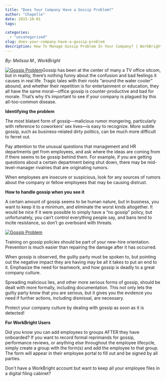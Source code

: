 ```yaml
---
title: "Does Your Company Have a Gossip Problem?"
author: "Chapelle"
date: 2015-10-01
tags:

categories:
  - "uncategorized"
slug: does-your-company-have-a-gossip-problem
description: How To Manage Gossip Problem In Your Company? | WorkBright
---
```

_By: Melissa M., WorkBright_  
  
[![Gossip Problem](/images/blog/does-your-company-have-a-gossip-problem/gossip-300x199.jpg)](https://workbright.com/wp-content/uploads/2015/10/gossip.jpg)Gossip has been at the center of many a TV office sitcom, but in reality, there’s nothing funny about the confusion and bad feelings it causes in real life. Tragic tales with their roots “around the water cooler” abound, and whether their repetition is for entertainment or education, they all have the same moral—office gossip is counter-productive and bad for morale. That’s why it’s important to see if your company is plagued by this all-too-common disease.  
  
**Identifying the problem**   
  
The most blatant form of gossip—malicious rumor mongering, particularly with reference to coworkers’ sex lives—is easy to recognize. More subtle gossip, such as business-related dirty politics, can be much more difficult to ferret out.  
  
Pay attention to the unusual questions that management and HR departments get from employees, and ask where the ideas are coming from if there seems to be gossip behind them. For example, if you are getting questions about a certain department being shut down, there may be mid-level-manager rivalries that are originating rumors.  
  
When employees are insecure or suspicious, look for any sources of rumors about the company or fellow employees that may be causing distrust.  
  
**How to handle gossip when you see it**  
  
A certain amount of gossip seems to be human nature, but in business, you want to keep it to a minimum, and eliminate the worst kinds altogether. It would be nice if it were possible to simply have a “no gossip” policy, but unfortunately, you can’t control everything people say, and bans tend to incite resistance, so don’t go overboard with threats.  
  
  
  
[![Gossip Problem](/images/blog/does-your-company-have-a-gossip-problem/prevent-problems-300x216.png)](https://workbright.com/wp-content/uploads/2015/10/prevent-problems.png)  
  
  
  
Training on gossip policies should be part of your new-hire orientation. Prevention is much easier than repairing the damage after it has occurred.  
  
When gossip is observed, the guilty party must be spoken to, but pointing out the negative impact they are having may be all it takes to put an end to it. Emphasize the need for teamwork, and how gossip is deadly to a great company culture.  
  
Spreading malicious lies, and other more serious forms of gossip, should be dealt with more formally, including documentation. This not only lets the guilty party know that you are serious, but it gives you the evidence you need if further actions, including dismissal, are necessary.  
  
Protect your company culture by dealing with gossip as soon as it is detected!  
  
**For WorkBright Users**  
  
Did you know you can add employees to groups AFTER they have onboarded? If you want to record formal reprimands for gossip, performance reviews, or anything else throughout the employee lifecycle, simply create a group with the form(s) and add the employee to that group. The form will appear in their employee portal to fill out and be signed by all parties.  
  
Don't have a WorkBright account but want to keep all your employee files in a digital filing cabinet?
